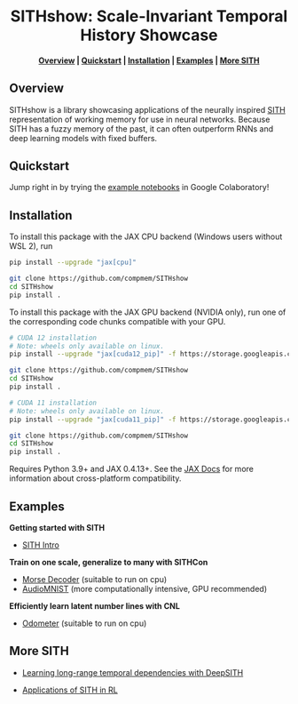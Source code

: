 <h1 align='center'>SITHshow: Scale-Invariant Temporal History Showcase</h1>

<h4 align="center">
  <a href="#overview">Overview</a> | 
  <a href="#quickstart">Quickstart</a> |
  <a href="#installation">Installation</a> |
  <a href="#examples">Examples</a> |
  <a href="#more-sith">More SITH</a> 
</h4>


## Overview

SITHshow is a library showcasing applications of the neurally inspired [SITH](https://direct.mit.edu/neco/article/24/1/134/7733/A-Scale-Invariant-Internal-Representation-of-Time) representation of working memory for use in neural networks. Because SITH has a fuzzy memory of the past, it can often outperform RNNs and deep learning models with fixed buffers.  

## Quickstart

Jump right in by trying the [example notebooks](#examples) in Google Colaboratory!

## Installation


To install this package with the JAX CPU backend (Windows users without WSL 2), run

```bash
pip install --upgrade "jax[cpu]"

git clone https://github.com/compmem/SITHshow
cd SITHshow
pip install .
```

To install this package with the JAX GPU backend (NVIDIA only), run one of the corresponding code chunks compatible with your GPU.

```bash
# CUDA 12 installation
# Note: wheels only available on linux.
pip install --upgrade "jax[cuda12_pip]" -f https://storage.googleapis.com/jax-releases/jax_cuda_releases.html

git clone https://github.com/compmem/SITHshow
cd SITHshow
pip install .
```

```bash
# CUDA 11 installation
# Note: wheels only available on linux.
pip install --upgrade "jax[cuda11_pip]" -f https://storage.googleapis.com/jax-releases/jax_cuda_releases.html

git clone https://github.com/compmem/SITHshow
cd SITHshow
pip install .
```

Requires Python 3.9+ and JAX 0.4.13+. See the [JAX Docs](https://jax.readthedocs.io/en/latest/installation.html) for more information about cross-platform compatibility.


## Examples

**Getting started with SITH**

- [SITH Intro](https://github.com/compmem/SITHshow/blob/main/examples/sith_intro.ipynb)

**Train on one scale, generalize to many with SITHCon**

- [Morse Decoder](https://github.com/compmem/SITHshow/blob/main/examples/morse_code.ipynb) (suitable to run on cpu)
- [AudioMNIST](https://github.com/compmem/SITHshow/blob/main/examples/audio_mnist.ipynb) (more computationally intensive, GPU recommended)

**Efficiently learn latent number lines with CNL**

- [Odometer](https://github.com/compmem/SITHshow/blob/main/examples/odometer.ipynb) (suitable to run on cpu) 

## More SITH


- [Learning long-range temporal dependencies with DeepSITH](https://proceedings.neurips.cc/paper/2021/hash/e7dfca01f394755c11f853602cb2608a-Abstract.html)   

- [Applications of SITH in RL](https://open.bu.edu/handle/2144/45979)